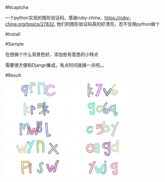 #Ncaptcha

一个python实现的图形验证码，感谢ruby-china，https://ruby-china.org/topics/27832, 他们的图形验证码真的好漂亮，忍不住用python做个

#Install


#Sample

在想搞个什么背景色好，添加些有意思的小特点

需要很方便和Django集成，有点时间就搞一点吧。。



#Result

![](https://github.com/Cicero-Zhao/Ncaptcha/blob/master/test/test_out/img0.png?raw=true)
![](https://github.com/Cicero-Zhao/Ncaptcha/blob/master/test/test_out/img1.png?raw=true)
![](https://github.com/Cicero-Zhao/Ncaptcha/blob/master/test/test_out/img2.png?raw=true)
![](https://github.com/Cicero-Zhao/Ncaptcha/blob/master/test/test_out/img3.png?raw=true)
![](https://github.com/Cicero-Zhao/Ncaptcha/blob/master/test/test_out/img4.png?raw=true)
![](https://github.com/Cicero-Zhao/Ncaptcha/blob/master/test/test_out/img5.png?raw=true)
![](https://github.com/Cicero-Zhao/Ncaptcha/blob/master/test/test_out/img6.png?raw=true)
![](https://github.com/Cicero-Zhao/Ncaptcha/blob/master/test/test_out/img7.png?raw=true)
![](https://github.com/Cicero-Zhao/Ncaptcha/blob/master/test/test_out/img8.png?raw=true)
![](https://github.com/Cicero-Zhao/Ncaptcha/blob/master/test/test_out/img9.png?raw=true)
